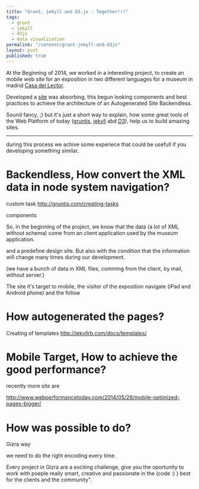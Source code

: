 ```yaml
---
title: "Grunt, jekyll and D3.js - Together!!!"
tags: 
  - grunt
  - jekyll
  - d3js
  - data visualization
permalink: "/content/grunt-jekyll-and-d3js"
layout: post
published: true
---
```


At the Beginning of 2014, we worked in a interesting project, to create an mobile web site for an exposition in two different languages for a museum in madrid [Casa del Lector](http://www.gizra.com/content/casa-del-lector/).

Developed a [site](http://gizra.github.io/CDL/) was absorbing, this begun looking components and best practices to achieve the architecture of an Autogenerated Site Backendless.

Sound fancy, ;) but it's just a short way to explain, how some great tools of the Web Platform of today ([gruntjs](http://gruntjs.com/), [jekyll](http://jekyllrb.com/d3) abd [D3](http://d3js.org/)), help us to build amazing sites.

<!-- more -->

---

during this process we achive some experiece that could be usefull if you developing something similar.

# Backendless, How convert the XML data in node system navigation?


custom task
http://gruntjs.com/creating-tasks


components

So, in the beginning of the project, we know that the data (a lot of XML without schema) come from an client application used by the museum application.

and a predefine design site. But also with the condition that the information will change many times during our development.

(we have a bunch of data in XML files, comming from the client, by mail, without server.)


The site it's target to mobile, the visitor of the exposition navigate  (iPad and Android phone) and the follow


# How autogenerated the pages?

Creating of templates
http://jekyllrb.com/docs/templates/



# Mobile Target, How to achieve the good performance?

recently more site are

http://www.webperformancetoday.com/2014/05/28/mobile-optimized-pages-bigger/


# How was possible to do?

Gizra way


we need to do the right encoding every time.

Every project in Gizra are a exciting challenge, give you the oportunity to work with poeple really smart, creative and passionate in the (code :) ) best for the clients and the community".